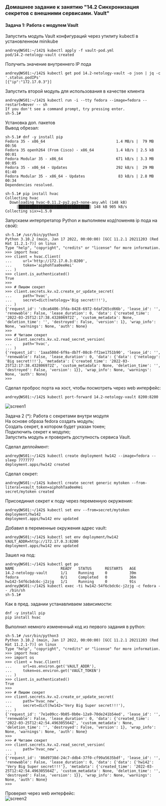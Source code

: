 ### Домашнее задание к занятию "14.2 Синхронизация секретов с внешними сервисами. Vault"

#### Задача 1: Работа с модулем Vault

Запустить модуль Vault конфигураций через утилиту kubectl в установленном minikube  
```
andrey@WS01:~/142$ kubectl apply -f vault-pod.yml 
pod/14.2-netology-vault created

```
Получить значение внутреннего IP пода  
```
andrey@WS01:~/142$ kubectl get pod 14.2-netology-vault -o json | jq -c '.status.podIPs'
[{"ip":"172.17.0.3"}]

```
Запустить второй модуль для использования в качестве клиента  
```
andrey@WS01:~/142$ kubectl run -i --tty fedora --image=fedora --restart=Never -- sh
If you don't see a command prompt, try pressing enter.
sh-5.1# 

```
Установка доп. пакетов  
Вывод обрезал:  
```
sh-5.1# dnf -y install pip
Fedora 35 - x86_64                                1.4 MB/s |  79 MB     00:56    
Fedora 35 openh264 (From Cisco) - x86_64          1.4 kB/s | 2.5 kB     00:01    
Fedora Modular 35 - x86_64                        671 kB/s | 3.3 MB     00:05    
Fedora 35 - x86_64 - Updates                      292 kB/s |  29 MB     01:40    
Fedora Modular 35 - x86_64 - Updates               83 kB/s | 2.8 MB     00:34    
Dependencies resolved.

```
```
sh-5.1# pip install hvac
Collecting hvac
  Downloading hvac-0.11.2-py2.py3-none-any.whl (148 kB)
     |████████████████████████████████| 148 kB 905 kB/s 
Collecting six>=1.5.0

```
Запускаем интерпретатор Python и выполняем код(поменяв ip пода на свой):  
```
sh-5.1# /usr/bin/python3
Python 3.10.2 (main, Jan 17 2022, 00:00:00) [GCC 11.2.1 20211203 (Red Hat 11.2.1-7)] on linux
Type "help", "copyright", "credits" or "license" for more information.
>>> import hvac
>>> client = hvac.Client(
...     url='http://172.17.0.3:8200',
...     token='aiphohTaa0eeHei'
... )
>>> client.is_authenticated()
True
>>> 
>>> # Пишем секрет
>>> client.secrets.kv.v2.create_or_update_secret(
...     path='hvac',
...     secret=dict(netology='Big secret!!!'),
... )
{'request_id': 'c8ca6406-3fda-8428-6972-6daf265cd66b', 'lease_id': '', 'renewable': False, 'lease_duration': 0, 'data': {'created_time': '2022-03-25T12:17:38.432806972Z', 'custom_metadata': None, 'deletion_time': '', 'destroyed': False, 'version': 1}, 'wrap_info': None, 'warnings': None, 'auth': None}
>>> 
>>> # Читаем секрет
>>> client.secrets.kv.v2.read_secret_version(
...     path='hvac',
... )
{'request_id': '1aaa500d-6f9a-db7f-08c8-ff2ae1751b90', 'lease_id': '', 'renewable': False, 'lease_duration': 0, 'data': {'data': {'netology': 'Big secret!!!'}, 'metadata': {'created_time': '2022-03-25T12:17:38.432806972Z', 'custom_metadata': None, 'deletion_time': '', 'destroyed': False, 'version': 1}}, 'wrap_info': None, 'warnings': None, 'auth': None}
>>> 

```
Сделал проброс порта на хост, чтобы посмотреть через web интерфейс:  
```
andrey@WS01:~/142$ kubectl port-forward 14.2-netology-vault 8200:8200
```
![screen1](https://github.com/andrey-tyumin/clokub-homeworks/blob/main/14.2-vault/hw142-screen1.png)

Задача 2 (*): Работа с секретами внутри модуля  
    На основе образа fedora создать модуль;  
    Создать секрет, в котором будет указан токен;  
    Подключить секрет к модулю;  
    Запустить модуль и проверить доступность сервиса Vault.  

Сделал деплоймент:  
```
andrey@WS01:~/142$ kubectl create deployment hw142 --image=fedora -- sleep 7777777
deployment.apps/hw142 created

```
Сделал секрет:  
```
andrey@WS01:~/142$ kubectl create secret generic mytoken --from-literal=vault_token=aiphohTaa0eeHei
secret/mytoken created

```

Присоединил секрет к поду через переменную окружения:  
```
andrey@WS01:~/142$ kubectl set env --from=secret/mytoken deployment/hw142
deployment.apps/hw142 env updated

```
Добавил в переменные окружения адрес vault:  
```
andrey@WS01:~/142$ kubectl set env deployment/hw142 VAULT_ADDR=http://172.17.0.3:8200
deployment.apps/hw142 env updated
```

Зашел на под:  
```
andrey@WS01:~/142$ kubectl get po
NAME                     READY   STATUS      RESTARTS   AGE
14.2-netology-vault      1/1     Running     0          39m
fedora                   0/1     Completed   0          36m
hw142-54f6cbdc6c-j2zjg   1/1     Running     0          91s
andrey@WS01:~/142$ kubectl exec -ti hw142-54f6cbdc6c-j2zjg -c fedora -- /bin/sh
sh-5.1# 

```
Как в пред. задании устанавливаем зависимости:  
```
dnf -y install pip
pip install hvac
```
Выполнил немного измененный код из первого задания в python:  
```
sh-5.1# /usr/bin/python3
Python 3.10.2 (main, Jan 17 2022, 00:00:00) [GCC 11.2.1 20211203 (Red Hat 11.2.1-7)] on linux
Type "help", "copyright", "credits" or "license" for more information.
>>> import hvac
>>> import os
>>> client = hvac.Client(
...     url=os.environ.get('VAULT_ADDR'),
...     token=os.environ.get('VAULT_TOKEN')
... )
>>> client.is_authenticated()
True
>>> 
>>> # Пишем секрет
>>> client.secrets.kv.v2.create_or_update_secret(
...     path='hvac_new',
...     secret=dict(hw142='Very Big Super secret!!!'),
... )
{'request_id': '7e1e09cc-9b05-0b0e-12a9-70de241b54ed', 'lease_id': '', 'renewable': False, 'lease_duration': 0, 'data': {'created_time': '2022-03-25T12:42:54.496305564Z', 'custom_metadata': None, 'deletion_time': '', 'destroyed': False, 'version': 1}, 'wrap_info': None, 'warnings': None, 'auth': None}
>>> 
>>> # Читаем секрет
>>> client.secrets.kv.v2.read_secret_version(
...     path='hvac_new',
... )
{'request_id': '86d9738d-24c7-ddb4-37f0-cf99a5635bdf', 'lease_id': '', 'renewable': False, 'lease_duration': 0, 'data': {'data': {'hw142': 'Very Big Super secret!!!'}, 'metadata': {'created_time': '2022-03-25T12:42:54.496305564Z', 'custom_metadata': None, 'deletion_time': '', 'destroyed': False, 'version': 1}}, 'wrap_info': None, 'warnings': None, 'auth': None}
>>> 

```
Проверил через web интерфейс:  
![screen2](https://github.com/andrey-tyumin/clokub-homeworks/blob/main/14.2-vault/hw142-screen2.png)

